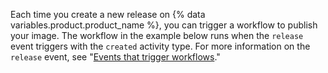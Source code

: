 Each time you create a new release on {% data variables.product.product_name %}, you can trigger a workflow to publish your image. The workflow in the example below runs when the `release` event triggers with the `created` activity type. For more information on the `release` event, see "[Events that trigger workflows](/actions/reference/events-that-trigger-workflows#release)."
